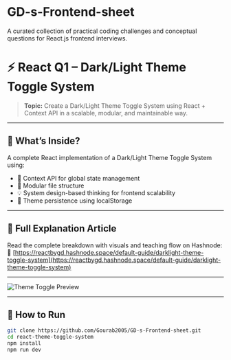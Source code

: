 # GD-s-Frontend-sheet
A curated collection of practical coding challenges and conceptual questions for React.js frontend interviews.

# ⚡️ React Q1 – Dark/Light Theme Toggle System

> **Topic:** Create a Dark/Light Theme Toggle System using React + Context API in a scalable, modular, and maintainable way.

---

## 🧩 What’s Inside?

A complete React implementation of a Dark/Light Theme Toggle System using:
- 🔁 Context API for global state management
- 🧠 Modular file structure
- 💡 System design-based thinking for frontend scalability
- 💾 Theme persistence using localStorage

---

## 📖 Full Explanation Article  
Read the complete breakdown with visuals and teaching flow on Hashnode:  
🔗 [https://reactbygd.hashnode.space/default-guide/darklight-theme-toggle-system](https://reactbygd.hashnode.space/default-guide/darklight-theme-toggle-system)

---

![Theme Toggle Preview](https://cdn.hashnode.com/res/hashnode/image/upload/v1754204797415/60492ec5-0a11-4b34-bec5-d8e4284162ce.png?auto=compress,format&format=webp&q=75)

---

## 🚀 How to Run

```bash
git clone https://github.com/Gourab2005/GD-s-Frontend-sheet.git
cd react-theme-toggle-system
npm install
npm run dev

